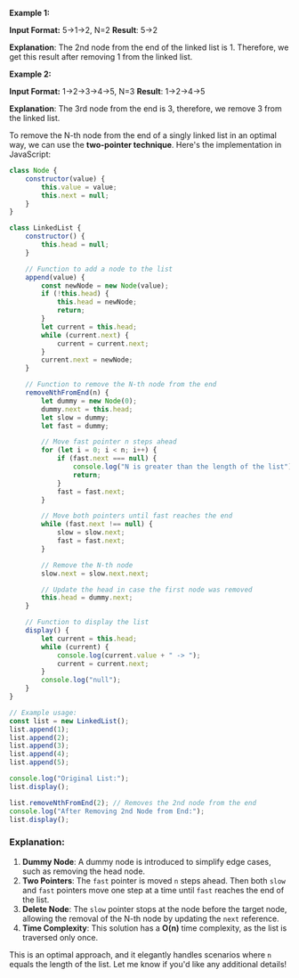 **Example 1:**

**Input Format:** 5->1->2, N=2
**Result**: 5->2

**Explanation**: The 2nd node from the end of the linked list is 1. Therefore, we get this result after removing 1 from the linked list.

**Example 2:**

**Input Format:** 1->2->3->4->5, N=3
**Result**: 1->2->4->5

**Explanation**: The 3rd node from the end is 3, therefore, we remove 3 from the linked list.

To remove the N-th node from the end of a singly linked list in an optimal way, we can use the **two-pointer technique**. Here's the implementation in JavaScript:

```javascript
class Node {
    constructor(value) {
        this.value = value;
        this.next = null;
    }
}

class LinkedList {
    constructor() {
        this.head = null;
    }

    // Function to add a node to the list
    append(value) {
        const newNode = new Node(value);
        if (!this.head) {
            this.head = newNode;
            return;
        }
        let current = this.head;
        while (current.next) {
            current = current.next;
        }
        current.next = newNode;
    }

    // Function to remove the N-th node from the end
    removeNthFromEnd(n) {
        let dummy = new Node(0);
        dummy.next = this.head;
        let slow = dummy;
        let fast = dummy;

        // Move fast pointer n steps ahead
        for (let i = 0; i < n; i++) {
            if (fast.next === null) {
                console.log("N is greater than the length of the list");
                return;
            }
            fast = fast.next;
        }

        // Move both pointers until fast reaches the end
        while (fast.next !== null) {
            slow = slow.next;
            fast = fast.next;
        }

        // Remove the N-th node
        slow.next = slow.next.next;

        // Update the head in case the first node was removed
        this.head = dummy.next;
    }

    // Function to display the list
    display() {
        let current = this.head;
        while (current) {
            console.log(current.value + " -> ");
            current = current.next;
        }
        console.log("null");
    }
}

// Example usage:
const list = new LinkedList();
list.append(1);
list.append(2);
list.append(3);
list.append(4);
list.append(5);

console.log("Original List:");
list.display();

list.removeNthFromEnd(2); // Removes the 2nd node from the end
console.log("After Removing 2nd Node from End:");
list.display();
```

### Explanation:

1. **Dummy Node**: A dummy node is introduced to simplify edge cases, such as removing the head node.
2. **Two Pointers**: The `fast` pointer is moved `n` steps ahead. Then both `slow` and `fast` pointers move one step at a time until `fast` reaches the end of the list.
3. **Delete Node**: The `slow` pointer stops at the node before the target node, allowing the removal of the N-th node by updating the `next` reference.
4. **Time Complexity**: This solution has a **O(n)** time complexity, as the list is traversed only once.

This is an optimal approach, and it elegantly handles scenarios where `n` equals the length of the list. Let me know if you'd like any additional details!